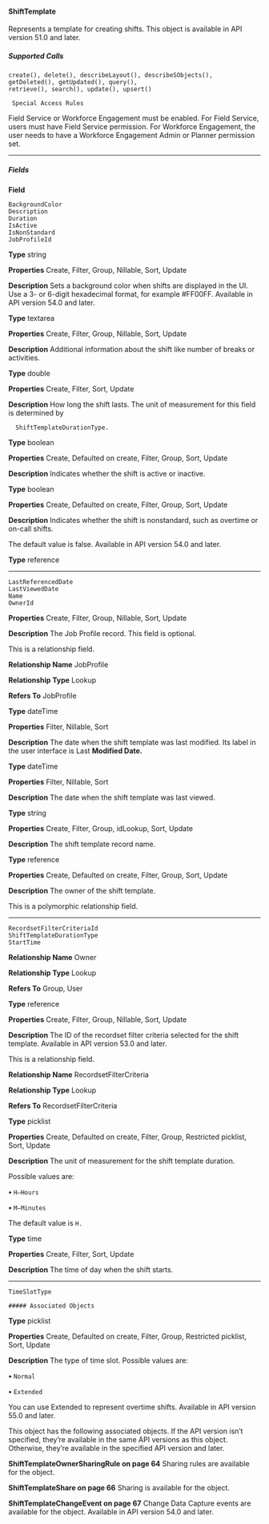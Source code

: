 #### ShiftTemplate

Represents a template for creating shifts. This object is available in API version 51.0 and later.

##### Supported Calls
```
create(), delete(), describeLayout(), describeSObjects(), getDeleted(), getUpdated(), query(),
retrieve(), search(), update(), upsert()

 Special Access Rules

```
Field Service or Workforce Engagement must be enabled. For Field Service, users must have Field Service permission. For Workforce
Engagement, the user needs to have a Workforce Engagement Admin or Planner permission set.


-----

##### Fields

**Field**
```
BackgroundColor
Description
Duration
IsActive
IsNonStandard
JobProfileId

```

**Type**
string

**Properties**
Create, Filter, Group, Nillable, Sort, Update

**Description**
Sets a background color when shifts are displayed in the UI. Use a 3- or 6-digit hexadecimal
format, for example #FF00FF. Available in API version 54.0 and later.

**Type**
textarea

**Properties**
Create, Filter, Group, Nillable, Sort, Update

**Description**
Additional information about the shift like number of breaks or activities.

**Type**
double

**Properties**
Create, Filter, Sort, Update

**Description**
How long the shift lasts. The unit of measurement for this field is determined by
```
  ShiftTemplateDurationType.

```
**Type**
boolean

**Properties**
Create, Defaulted on create, Filter, Group, Sort, Update

**Description**
Indicates whether the shift is active or inactive.

**Type**
boolean

**Properties**
Create, Defaulted on create, Filter, Group, Sort, Update

**Description**
Indicates whether the shift is nonstandard, such as overtime or on-call shifts.

The default value is false. Available in API version 54.0 and later.

**Type**
reference


-----

```
LastReferencedDate
LastViewedDate
Name
OwnerId

```

**Properties**
Create, Filter, Group, Nillable, Sort, Update

**Description**
The Job Profile record. This field is optional.

This is a relationship field.

**Relationship Name**
JobProfile

**Relationship Type**
Lookup

**Refers To**
JobProfile

**Type**
dateTime

**Properties**
Filter, Nillable, Sort

**Description**
The date when the shift template was last modified. Its label in the user interface is Last
**Modified Date.**

**Type**
dateTime

**Properties**
Filter, Nillable, Sort

**Description**
The date when the shift template was last viewed.

**Type**
string

**Properties**
Create, Filter, Group, idLookup, Sort, Update

**Description**
The shift template record name.

**Type**
reference

**Properties**
Create, Defaulted on create, Filter, Group, Sort, Update

**Description**
The owner of the shift template.

This is a polymorphic relationship field.


-----

```
RecordsetFilterCriteriaId
ShiftTemplateDurationType
StartTime

```

**Relationship Name**
Owner

**Relationship Type**
Lookup

**Refers To**
Group, User

**Type**
reference

**Properties**
Create, Filter, Group, Nillable, Sort, Update

**Description**
The ID of the recordset filter criteria selected for the shift template. Available in API version
53.0 and later.

This is a relationship field.

**Relationship Name**
RecordsetFilterCriteria

**Relationship Type**
Lookup

**Refers To**
RecordsetFilterCriteria

**Type**
picklist

**Properties**
Create, Defaulted on create, Filter, Group, Restricted picklist, Sort, Update

**Description**
The unit of measurement for the shift template duration.

Possible values are:

**•** `H—Hours`

**•** `M—Minutes`

The default value is `H.`

**Type**
time

**Properties**
Create, Filter, Sort, Update

**Description**
The time of day when the shift starts.


-----

```
TimeSlotType

##### Associated Objects

```

**Type**
picklist

**Properties**
Create, Defaulted on create, Filter, Group, Restricted picklist, Sort, Update

**Description**
The type of time slot. Possible values are:

**•** `Normal`

**•** `Extended`

You can use Extended to represent overtime shifts. Available in API version 55.0 and later.


This object has the following associated objects. If the API version isn’t specified, they’re available in the same API versions as this object.
Otherwise, they’re available in the specified API version and later.

**ShiftTemplateOwnerSharingRule on page 64**
Sharing rules are available for the object.

**ShiftTemplateShare on page 66**
Sharing is available for the object.

**ShiftTemplateChangeEvent on page 67**
Change Data Capture events are available for the object. Available in API version 54.0 and later.
